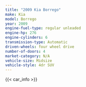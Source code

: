 ```yaml
---
title: "2009 Kia Borrego"
make: Kia
model: Borrego
year: 2009
engine-fuel-type: regular unleaded
engine-hp: 276
engine-cylinders: 6
transmission-type: Automatic
driven-wheels: four wheel drive
number-of-doors: 4
market-category: N/A
vehicle-size: Midsize
vehicle-style: 4dr SUV
---
```


{{< car_info >}}
